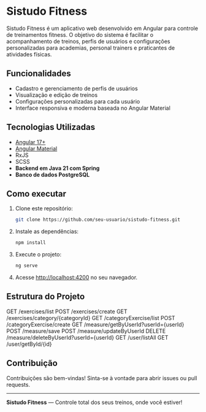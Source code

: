 # Sistudo Fitness

Sistudo Fitness é um aplicativo web desenvolvido em Angular para controle de treinamentos fitness. O objetivo do sistema é facilitar o acompanhamento de treinos, perfis de usuários e configurações personalizadas para academias, personal trainers e praticantes de atividades físicas.

## Funcionalidades

- Cadastro e gerenciamento de perfis de usuários
- Visualização e edição de treinos
- Configurações personalizadas para cada usuário
- Interface responsiva e moderna baseada no Angular Material

## Tecnologias Utilizadas

- [Angular 17+](https://angular.io/)
- [Angular Material](https://material.angular.io/)
- RxJS
- SCSS
- **Backend em Java 21 com Spring**
- **Banco de dados PostgreSQL**

## Como executar

1. Clone este repositório:
   ```bash
   git clone https://github.com/seu-usuario/sistudo-fitness.git
   ```
2. Instale as dependências:
   ```bash
   npm install
   ```
3. Execute o projeto:
   ```bash
   ng serve
   ```
4. Acesse [http://localhost:4200](http://localhost:4200) no seu navegador.

## Estrutura do Projeto

GET    /exercises/list
POST   /exercises/create
GET    /exercises/category/{categoryId}
GET    /categoryExercise/list
POST   /categoryExercise/create
GET    /measure/getByUserId?userId={userId}
POST   /measure/save
POST   /measure/updateByUserId
DELETE /measure/deleteByUserId?userId={userId}
GET    /user/listAll
GET    /user/getById/{id}

## Contribuição

Contribuições são bem-vindas! Sinta-se à vontade para abrir issues ou pull requests.

---

**Sistudo Fitness** — Controle total dos seus treinos, onde você estiver!
